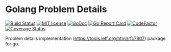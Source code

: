 # Golang Problem Details

[![Build Status](https://travis-ci.com/mvmaasakkers/go-problemdetails.svg?branch=master)](https://travis-ci.com/mvmaasakkers/go-problemdetails) 
[![MIT license](http://img.shields.io/badge/license-MIT-brightgreen.svg)](http://opensource.org/licenses/MIT)
[![GoDoc](https://godoc.org/github.com/mvmaasakkers/go-problemdetails?status.svg)](https://godoc.org/github.com/mvmaasakkers/go-problemdetails)
[![Go Report Card](https://goreportcard.com/badge/github.com/mvmaasakkers/go-problemdetails)](https://goreportcard.com/report/github.com/mvmaasakkers/go-problemdetails)
[![CodeFactor](https://www.codefactor.io/repository/github/mvmaasakkers/go-problemdetails/badge)](https://www.codefactor.io/repository/github/mvmaasakkers/go-problemdetails)
[![Coverage Status](https://coveralls.io/repos/github/mvmaasakkers/go-problemdetails/badge.svg?branch=master)](https://coveralls.io/github/mvmaasakkers/go-problemdetails?branch=master)

Problem details implementation (https://tools.ietf.org/html/rfc7807) package for go.


